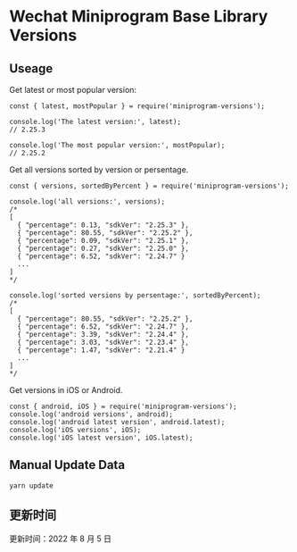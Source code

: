 
# Wechat Miniprogram Base Library Versions

## Useage

Get latest or most popular version:

```;
const { latest, mostPopular } = require('miniprogram-versions');

console.log('The latest version:', latest);
// 2.25.3

console.log('The most popular version:', mostPopular);
// 2.25.2

```

Get all versions sorted by version or persentage.

```
const { versions, sortedByPercent } = require('miniprogram-versions');

console.log('all versions:', versions);
/*
[
  { "percentage": 0.13, "sdkVer": "2.25.3" },
  { "percentage": 80.55, "sdkVer": "2.25.2" },
  { "percentage": 0.09, "sdkVer": "2.25.1" },
  { "percentage": 0.27, "sdkVer": "2.25.0" },
  { "percentage": 6.52, "sdkVer": "2.24.7" }
  ...
]
*/

console.log('sorted versions by persentage:', sortedByPercent);
/*
[
  { "percentage": 80.55, "sdkVer": "2.25.2" },
  { "percentage": 6.52, "sdkVer": "2.24.7" },
  { "percentage": 3.39, "sdkVer": "2.24.4" },
  { "percentage": 3.03, "sdkVer": "2.23.4" },
  { "percentage": 1.47, "sdkVer": "2.21.4" }
  ...
]
*/
```

Get versions in iOS or Android.

```
const { android, iOS } = require('miniprogram-versions');
console.log('android versions', android);
console.log('android latest version', android.latest);
console.log('iOS versions', iOS);
console.log('iOS latest version', iOS.latest);
```

## Manual Update Data

```
yarn update
```

## 更新时间

更新时间：2022 年 8 月 5 日
